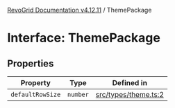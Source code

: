 [RevoGrid Documentation v4.12.11](README.md) / ThemePackage

# Interface: ThemePackage

## Properties

| Property | Type | Defined in |
| ------ | ------ | ------ |
| `defaultRowSize` | `number` | [src/types/theme.ts:2](https://github.com/revolist/revogrid/blob/6f8df4eb606fcbd6f32b575f3753800c08ad78f6/src/types/theme.ts#L2) |
